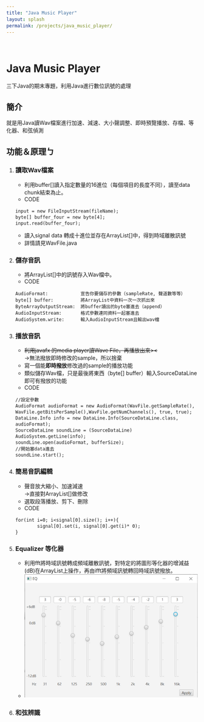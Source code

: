 ```yaml
---
title: "Java Music Player"
layout: splash
permalink: /projects/java_music_player/
---
```

<br>

# Java Music Player
三下Java的期末專題，利用Java進行數位訊號的處理

## 簡介
就是用Java讀Wav檔案進行加速、減速、大小聲調整、即時預覽播放、存檔、等化器、和弦偵測

## 功能＆原理ㄅ
1. ### 讀取Wav檔案
   * 利用buffer[]讀入指定數量的16進位（每個項目的長度不同），讀至data chunk結束為止。
   * CODE
   ```
   input = new FileInputStream(fileName);
   byte[] buffer_four = new byte[4];
   input.read(buffer_four);
   ```
   * 讀入signal data 轉成十進位並存在ArrayList<Double>[]中，得到時域離散訊號
   * 詳情請見WavFile.java

2. ### 儲存音訊
   * 將ArrayList<Double>[]中的訊號存入Wav檔中。
   * CODE
    ```
    AudioFormat:            宣告你要儲存的參數（sampleRate, 聲道數等等）
    byte[] buffer:          將ArrayList中資料一次一次抓出來
    ByteArrayOutputStream:  將buffer讀出的byte塞進去（append）
    AudioInputStream:       格式參數連同資料一起塞進去
    AudioSystem.write:      輸入AudioInputStream且輸出wav檔
    ```

3. ### 播放音訊
    * ~~利用javafx 的media player讀Wave File，再播放出來><~~<br>
    ->無法撥放即時修改的sample，所以捨棄
    * 寫一個能**即時撥放**修改過的sample的播放功能
    * 類似儲存Wav檔，只是最後將東西（byte[] buffer）輸入SourceDataLine 即可有撥放的功能
    * CODE
    ```
    //設定參數
    AudioFormat audioFormat = new AudioFormat(WavFile.getSampleRate(), WavFile.getBitsPerSample(),WavFile.getNumChannels(), true, true);
    DataLine.Info info = new DataLine.Info(SourceDataLine.class, audioFormat);
    SourceDataLine soundLine = (SourceDataLine) AudioSystem.getLine(info);
    soundLine.open(audioFormat, bufferSize);
    //開始塞data進去
    soundLine.start();      
    ```

4. ### 簡易音訊編輯
    * 聲音放大縮小、加速減速<br>
    ->直接對ArrayList<Double>[]做修改
    * 選取段落播放、剪下、刪除
    * CODE
    ```
    for(int i=0; i<signal[0].size(); i++){
            signal[0].set(i, signal[0].get(i)* 0);
    }
    ```

5. ### Equalizer 等化器
   * 利用fft將時域訊號轉成頻域離散訊號，對特定的將圖形等化器的增減益(dB)在ArrayList上操作，再由ifft將頻域訊號轉回時域訊號撥放。
   * ![equalizer](./../assets/images/project_images/java_music_player/equalizer.jpg)
6. ### 和弦辨識